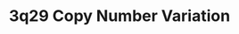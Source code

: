 ---
layout: cnv-page
title: "3q29 Copy Number Variation"
cnv: "3q29"
locus: 3q29
chromosome: 3
start: 195788299
end: 197033296
cytoband: "/assets/images/cytoband/3q29.png"
description: |
  3q29 copy number variation (duplication or deletion) is a rare genetic condition that results in a variety of psychiatric problems.
pubmed_ids:
- 
genes:
- TFRC
- ZDHHC19
- SLC51A
- PCYT1A
- DYNLT2B
- TM4SF19
- UBXN7
- RNF168
- SMCO1
- WDR53
- FBXO45
- NRROS
- PIGX
- CEP19
- PAK2
- SENP5
- NCBP2
- PIGZ
- MELTF
- DLG1
wikipathways_id: WP4906
phenotypic_features:
orphadata: 
  - orphacode: 65286
    description: |
      A recurrent subtelomeric deletion syndrome with variable clinical manifestations including intellectual deficit and dysmorphic features.
    pubmed_ids:
      - 25714563
      - 19610115
      - 21844811
      - 20691406
      - 20830797
      - 15918153
    cause: microdeletion
    omim: 
      - 609425
    prevalence: It has been described in 23 patients.
  - orphacode: 251038 
    description: |
      3q29 microduplications are recently described chromosomal abnormalities with unclear clinical significance.
    pubmed_ids:
    - 18241066
    cause: microduplication 
    omim: 
      - 611936
    prevalence: They have been reported in fewer than 30 patients.
---